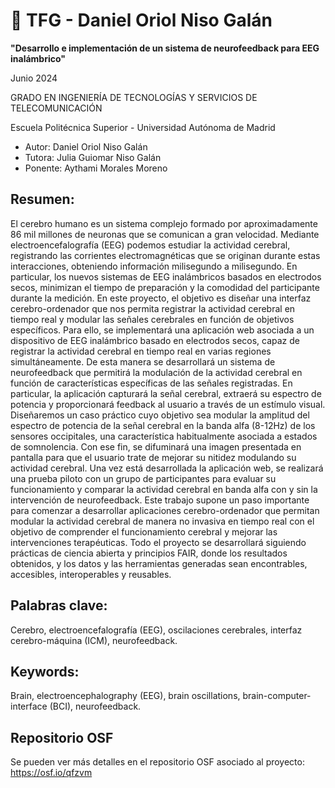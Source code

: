 # 🚀 TFG - Daniel Oriol Niso Galán

**"Desarrollo e implementación de un sistema de neurofeedback para EEG inalámbrico"**

Junio 2024

GRADO EN INGENIERÍA DE TECNOLOGÍAS Y SERVICIOS DE TELECOMUNICACIÓN

Escuela Politécnica Superior - Universidad Autónoma de Madrid

- Autor: Daniel Oriol Niso Galán
- Tutora: Julia Guiomar Niso Galán
- Ponente: Aythami Morales Moreno


## Resumen: 
El cerebro humano es un sistema complejo formado por aproximadamente 86 mil millones de neuronas que se comunican a gran velocidad. Mediante electroencefalografía (EEG) podemos estudiar la actividad cerebral, registrando las corrientes electromagnéticas que se originan durante estas interacciones, obteniendo información milisegundo a milisegundo. En particular, los nuevos sistemas de EEG inalámbricos basados en electrodos secos, minimizan el tiempo de preparación y la comodidad del participante durante la medición. 
En este proyecto, el objetivo es diseñar una interfaz cerebro-ordenador que nos permita registrar la actividad cerebral en tiempo real y modular las señales cerebrales en función de objetivos específicos. Para ello, se implementará una aplicación web asociada a un dispositivo de EEG inalámbrico basado en electrodos secos, capaz de registrar la actividad cerebral en tiempo real en varias regiones simultáneamente. De esta manera se desarrollará un sistema de neurofeedback que permitirá la modulación de la actividad cerebral en función de características específicas de las señales registradas. En particular, la aplicación capturará la señal cerebral, extraerá su espectro de potencia y proporcionará feedback al usuario a través de un estímulo visual. Diseñaremos un caso práctico cuyo objetivo sea modular la amplitud del espectro de potencia de la señal cerebral en la banda alfa (8-12Hz) de los sensores occipitales, una característica habitualmente asociada a estados de somnolencia. Con ese fin, se difuminará una imagen presentada en pantalla para que el usuario trate de mejorar su nitidez modulando su actividad cerebral. Una vez está desarrollada la aplicación web, se realizará una prueba piloto con un grupo de participantes para evaluar su funcionamiento y comparar la actividad cerebral en banda alfa con y sin la intervención de neurofeedback. Este trabajo supone un paso importante para comenzar a desarrollar aplicaciones cerebro-ordenador que permitan modular la actividad cerebral de manera no invasiva en tiempo real con el objetivo de comprender el funcionamiento cerebral y mejorar las intervenciones terapéuticas.
Todo el proyecto se desarrollará siguiendo prácticas de ciencia abierta y principios FAIR, donde los resultados obtenidos, y los datos y las herramientas generadas sean encontrables, accesibles, interoperables y reusables.

## Palabras clave:
Cerebro, electroencefalografía (EEG), oscilaciones cerebrales, interfaz cerebro-máquina (ICM), neurofeedback.

## Keywords:
Brain, electroencephalography (EEG), brain oscillations, brain-computer-interface (BCI), neurofeedback.

## Repositorio OSF
Se pueden ver más detalles en el repositorio OSF asociado al proyecto:
https://osf.io/qfzvm
